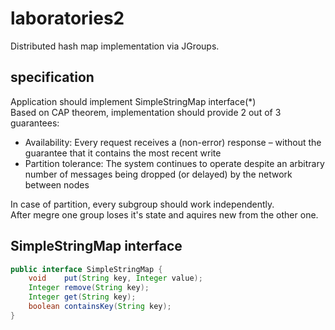 # laboratories2
Distributed hash map implementation via JGroups.

## specification
Application should implement SimpleStringMap interface(*) <br>
Based on CAP theorem, implementation should provide 2 out of 3 guarantees:
- Availability: Every request receives a (non-error) response – without the guarantee that it contains the most recent write
- Partition tolerance: The system continues to operate despite an arbitrary number of messages being dropped (or delayed) by the network between nodes

In case of partition, every subgroup should work independently. <br>
After megre one group loses it's state and aquires new from the other one.

## SimpleStringMap interface
```java
public interface SimpleStringMap {
	void    put(String key, Integer value);
	Integer remove(String key);
	Integer get(String key);
	boolean containsKey(String key);
}
```
